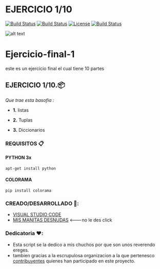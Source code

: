 # EJERCICIO 1/10

[![Build Status](https://img.shields.io/badge/-%231-green?logo=data:image/png;base64,iVBORw0KGgoAAAANSUhEUgAAAA4AAAAOCAQAAAC1QeVaAAAAAmJLR0QA/4ePzL8AAADKSURBVCgVBcE9SwIBAADQZ4khpCelIHGGiFAULiFOoURjQ9QerQYKDUJ7UEcu12EQ9IEnVDT4AxocGmrqT/UeAAc2ALAMALx4tg8y3swFAGR9efDtQ+LdTMcAIPTqCEDOvaIEWJMKAECoLwYi20YKaOkBiKHgV9OlDCJ/skpuxH5UOXZoYioAu249qmHqlKGGhU9LIG8F8KTImT1DI007AAhFUHel6kRXGUBeqgQkavq2AGyaaQCsS7VATtu1sQAAVl2Ijd05VwHgH+jDJXbdAovRAAAAAElFTkSuQmCC)](https://github.com/JosuePF/Ejercicio-final-1)
[![Build Status](https://img.shields.io/badge/-VSC-blue?logo=visual-studio-code&?style=for-the-badge)](https://github.com/JosuePF/Ejercicio-final-1)
[![License](https://img.shields.io/badge/license-MYdIc-yellow)](https://github.com/JosuePF/Ejercicio-final-1)
[![Build Status](https://img.shields.io/badge/ORGANIZACION-BARBATOS.RE-red?logo=data:image/png;base64,iVBORw0KGgoAAAANSUhEUgAAAA4AAAAOCAQAAAC1QeVaAAAAAmJLR0QA/4ePzL8AAACeSURBVCgVjcG9SQNxAAfQF3QBr0sW0Fl0g0NSHPaxVTKKOIKCNkpW+KdMY0hm8AO0OLifRDQYI+h7/uvYxETtFydaEa3GlqmhWzeGii0vWjMzrWc/HIgYG4vY903PtYhOJ+JKz9q5iAt9A5ciznyqvIm5HSu7FuLVng+VWufOl3udWmVt7lHfysCTBxsasTRyaikaG44URVEUxaG/vQM2djuxFcrHvAAAAABJRU5ErkJggg==)](https://github.com/JosuePF/Ejercicio-final-1)



![alt text](https://github.com/BarbatosRE/Cachuch0/blob/master/tuxvsF.png?raw=true) 

# Ejercicio-final-1
este es un ejercicio final el cual tiene 10 partes 

## EJERCICIO 1/10.📦

_Que trae esta basofia :_

* **1.**  listas

* **2.**  Tuplas

* **3.**  Diccionarios


### REQUISITOS 📋

#### PYTHON 3x
```
apt-get install python
```

#### COLORAMA
```
pip install colorama
```

### CREADO/DESARROLLADO 🍺:

* [VISUAL STUDIO CODE](https://code.visualstudio.com/)
* [MIS MANITAS DESNUDAS](https://mismanitas.onion) <---no le des click


### Dedicatoria ❤️:

* Esta script se la dedico a mis chuchos por que son unos reverendo ereges.
* tambien gracias a la escrupulosa organizacion a la que pertenesco [contribuyentes](https://github.com/lupusre) quíenes han participado en este proyecto. 
 

